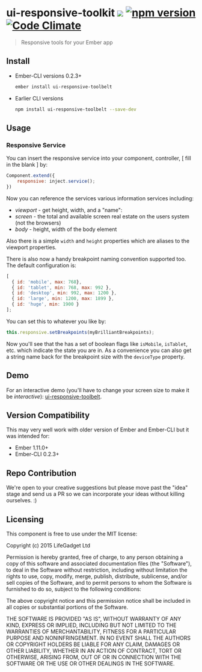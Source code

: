 # ui-responsive-toolkit ![ ](https://travis-ci.org/lifegadget/ui-responsive-toolbelt.svg) [![npm version](https://badge.fury.io/js/ui-responsive-toolbelt.svg)](http://badge.fury.io/js/ui-responsive-toolbelt) [![Code Climate](https://codeclimate.com/github/lifegadget/ui-responsive-toolbelt/badges/gpa.svg)](https://codeclimate.com/github/lifegadget/ui-responsive-toolbelt) #


> Responsive tools for your Ember app

## Install ##

- Ember-CLI versions 0.2.3+
    ````bash
    ember install ui-responsive-toolbelt
    ````

- Earlier CLI versions
    ````bash
    npm install ui-responsive-toolbelt --save-dev
    ````

## Usage ##

### Responsive Service ###

You can insert the responsive service into your component, controller, [ fill in the blank ] by:

````js
Component.extend({
    responsive: inject.service();
})
````

Now you can reference the services various information services including:

- *viewport* - get height, width, and a "name":
- *screen* - the total and available screen real estate on the users system (not the browsers)
- *body* - height, width of the body element

Also there is a simple `width` and `height` properties which are aliases to the viewport properties.

There is also now a handy breakpoint naming convention supported too. The default configuration is:

````javascript
[
  { id: 'mobile', max: 768},
  { id: 'tablet', min: 768, max: 992 },
  { id: 'desktop', min: 992, max: 1200 },
  { id: 'large', min: 1200, max: 1899 },
  { id: 'huge', min: 1900 }
];
````

You can set this to whatever you like by:

````javascript
this.responsive.setBreakpoints(myBrilliantBreakpoints);
````

Now you'll see that the has a set of boolean flags like `isMobile`, `isTablet`, etc. which indicate the state you are in. As a convenience you can also get a string name back for the breakpoint size with the `deviceType` property. 

## Demo

For an interactive demo (you'll have to change your screen size to make it be *interactive*): [ui-responsive-toolbelt](development.ui-responsive-toolbelt.divshot.io).

## Version Compatibility

This may very well work with older version of Ember and Ember-CLI but it was intended for:

- Ember 1.11.0+
- Ember-CLI 0.2.3+

## Repo Contribution

We're open to your creative suggestions but please move past the "idea" stage 
and send us a PR so we can incorporate your ideas without killing ourselves. :)

## Licensing

This component is free to use under the MIT license:

Copyright (c) 2015 LifeGadget Ltd

Permission is hereby granted, free of charge, to any person obtaining a copy of
this software and associated documentation files (the "Software"), to deal in
the Software without restriction, including without limitation the rights to
use, copy, modify, merge, publish, distribute, sublicense, and/or sell copies
of the Software, and to permit persons to whom the Software is furnished to do
so, subject to the following conditions:

The above copyright notice and this permission notice shall be included in all
copies or substantial portions of the Software.

THE SOFTWARE IS PROVIDED "AS IS", WITHOUT WARRANTY OF ANY KIND, EXPRESS OR
IMPLIED, INCLUDING BUT NOT LIMITED TO THE WARRANTIES OF MERCHANTABILITY,
FITNESS FOR A PARTICULAR PURPOSE AND NONINFRINGEMENT. IN NO EVENT SHALL THE
AUTHORS OR COPYRIGHT HOLDERS BE LIABLE FOR ANY CLAIM, DAMAGES OR OTHER
LIABILITY, WHETHER IN AN ACTION OF CONTRACT, TORT OR OTHERWISE, ARISING FROM,
OUT OF OR IN CONNECTION WITH THE SOFTWARE OR THE USE OR OTHER DEALINGS IN THE
SOFTWARE.
